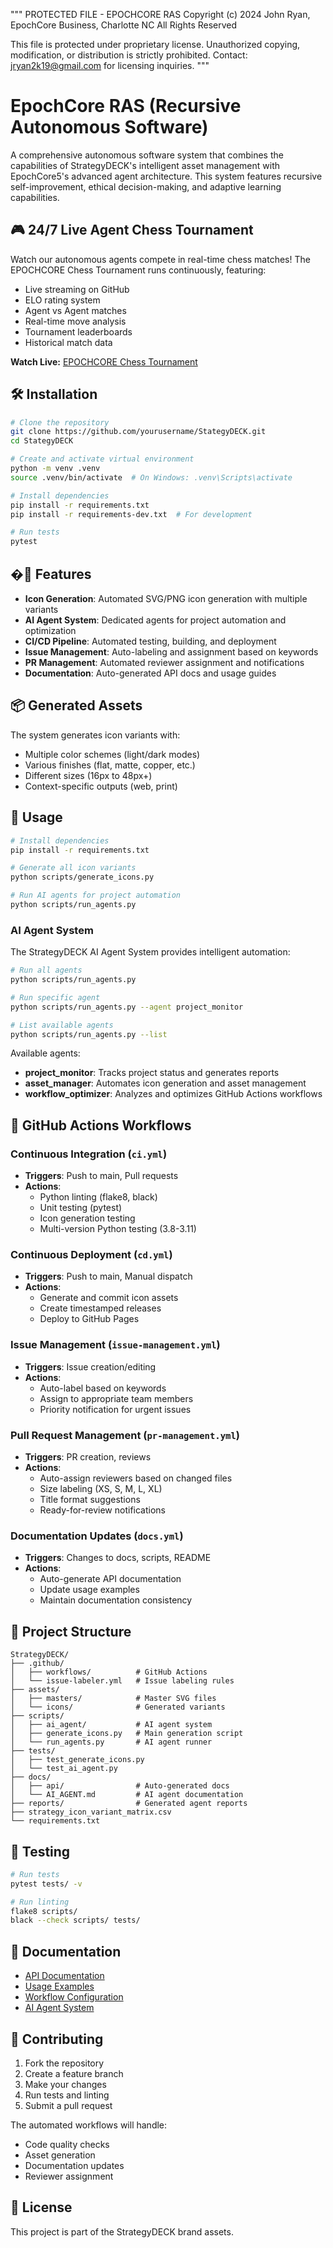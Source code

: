 """
PROTECTED FILE - EPOCHCORE RAS
Copyright (c) 2024 John Ryan, EpochCore Business, Charlotte NC
All Rights Reserved

This file is protected under proprietary license.
Unauthorized copying, modification, or distribution is strictly prohibited.
Contact: jryan2k19@gmail.com for licensing inquiries.
"""

# EpochCore RAS (Recursive Autonomous Software)

A comprehensive autonomous software system that combines the capabilities of StrategyDECK's intelligent asset management with EpochCore5's advanced agent architecture. This system features recursive self-improvement, ethical decision-making, and adaptive learning capabilities.

## 🎮 24/7 Live Agent Chess Tournament

Watch our autonomous agents compete in real-time chess matches! The EPOCHCORE Chess Tournament runs continuously, featuring:

- Live streaming on GitHub
- ELO rating system
- Agent vs Agent matches
- Real-time move analysis
- Tournament leaderboards
- Historical match data

**Watch Live:** [EPOCHCORE Chess Tournament](https://github.com/Jvryan92/epochcore_RAS/live)

## 🛠️ Installation

```bash
# Clone the repository
git clone https://github.com/yourusername/StategyDECK.git
cd StategyDECK

# Create and activate virtual environment
python -m venv .venv
source .venv/bin/activate  # On Windows: .venv\Scripts\activate

# Install dependencies
pip install -r requirements.txt
pip install -r requirements-dev.txt  # For development

# Run tests
pytest
```

## �🚀 Features

- **Icon Generation**: Automated SVG/PNG icon generation with multiple variants
- **AI Agent System**: Dedicated agents for project automation and optimization
- **CI/CD Pipeline**: Automated testing, building, and deployment
- **Issue Management**: Auto-labeling and assignment based on keywords
- **PR Management**: Automated reviewer assignment and notifications
- **Documentation**: Auto-generated API docs and usage guides

## 📦 Generated Assets

The system generates icon variants with:
- Multiple color schemes (light/dark modes)
- Various finishes (flat, matte, copper, etc.)
- Different sizes (16px to 48px+)
- Context-specific outputs (web, print)

## 🔧 Usage

```bash
# Install dependencies
pip install -r requirements.txt

# Generate all icon variants
python scripts/generate_icons.py

# Run AI agents for project automation
python scripts/run_agents.py
```

### AI Agent System

The StrategyDECK AI Agent System provides intelligent automation:

```bash
# Run all agents
python scripts/run_agents.py

# Run specific agent
python scripts/run_agents.py --agent project_monitor

# List available agents
python scripts/run_agents.py --list
```

Available agents:
- **project_monitor**: Tracks project status and generates reports
- **asset_manager**: Automates icon generation and asset management
- **workflow_optimizer**: Analyzes and optimizes GitHub Actions workflows

## 🤖 GitHub Actions Workflows

### Continuous Integration (`ci.yml`)
- **Triggers**: Push to main, Pull requests
- **Actions**: 
  - Python linting (flake8, black)
  - Unit testing (pytest)
  - Icon generation testing
  - Multi-version Python testing (3.8-3.11)

### Continuous Deployment (`cd.yml`)
- **Triggers**: Push to main, Manual dispatch
- **Actions**:
  - Generate and commit icon assets
  - Create timestamped releases
  - Deploy to GitHub Pages

### Issue Management (`issue-management.yml`)
- **Triggers**: Issue creation/editing
- **Actions**:
  - Auto-label based on keywords
  - Assign to appropriate team members
  - Priority notification for urgent issues

### Pull Request Management (`pr-management.yml`)
- **Triggers**: PR creation, reviews
- **Actions**:
  - Auto-assign reviewers based on changed files
  - Size labeling (XS, S, M, L, XL)
  - Title format suggestions
  - Ready-for-review notifications

### Documentation Updates (`docs.yml`)
- **Triggers**: Changes to docs, scripts, README
- **Actions**:
  - Auto-generate API documentation
  - Update usage examples
  - Maintain documentation consistency

## 📁 Project Structure

```
StrategyDECK/
├── .github/
│   ├── workflows/          # GitHub Actions
│   └── issue-labeler.yml   # Issue labeling rules
├── assets/
│   ├── masters/            # Master SVG files
│   └── icons/              # Generated variants
├── scripts/
│   ├── ai_agent/           # AI agent system
│   ├── generate_icons.py   # Main generation script
│   └── run_agents.py       # AI agent runner
├── tests/
│   ├── test_generate_icons.py
│   └── test_ai_agent.py
├── docs/
│   ├── api/                # Auto-generated docs
│   └── AI_AGENT.md         # AI agent documentation
├── reports/                # Generated agent reports
├── strategy_icon_variant_matrix.csv
└── requirements.txt
```

## 🧪 Testing

```bash
# Run tests
pytest tests/ -v

# Run linting
flake8 scripts/
black --check scripts/ tests/
```

## 📖 Documentation

- [API Documentation](docs/api/generate_icons.md)
- [Usage Examples](docs/api/examples.md)
- [Workflow Configuration](.github/workflows/)
- [AI Agent System](docs/AI_AGENT.md)

## 🤝 Contributing

1. Fork the repository
2. Create a feature branch
3. Make your changes
4. Run tests and linting
5. Submit a pull request

The automated workflows will handle:
- Code quality checks
- Asset generation
- Documentation updates
- Reviewer assignment

## 📄 License

This project is part of the StrategyDECK brand assets.

